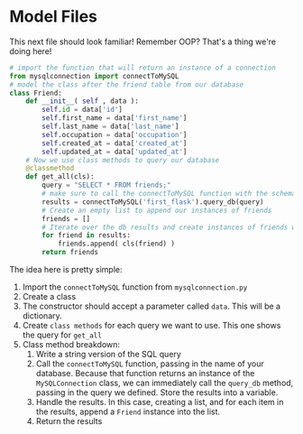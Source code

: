 # Model Files

This next file should look familiar! Remember OOP? That's a thing we're doing here!

```py
# import the function that will return an instance of a connection
from mysqlconnection import connectToMySQL
# model the class after the friend table from our database
class Friend:
    def __init__( self , data ):
        self.id = data['id']
        self.first_name = data['first_name']
        self.last_name = data['last_name']
        self.occupation = data['occupation']
        self.created_at = data['created_at']
        self.updated_at = data['updated_at']
    # Now we use class methods to query our database
    @classmethod
    def get_all(cls):
        query = "SELECT * FROM friends;"
        # make sure to call the connectToMySQL function with the schema you are targeting.
        results = connectToMySQL('first_flask').query_db(query)
        # Create an empty list to append our instances of friends
        friends = []
        # Iterate over the db results and create instances of friends with cls.
        for friend in results:
            friends.append( cls(friend) )
        return friends
```

The idea here is pretty simple:
1. Import the `connectToMySQL` function from `mysqlconnection.py`
2. Create a class
3. The constructor should accept a parameter called `data`. This will be a dictionary.
4. Create `class methods` for each query we want to use. This one shows the query for `get_all`
5. Class method breakdown:
    1. Write a string version of the SQL query
    2. Call the `connectToMySQL` function, passing in the name of your database. Because that
    function returns an instance of the `MySQLConnection` class, we can immediately call the 
    `query_db` method, passing in the query we defined. Store the results into a variable.
    3. Handle the results. In this case, creating a list, and for each item in the results, 
    append a `Friend` instance into the list.
    4. Return the results


